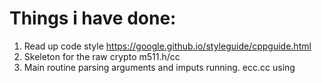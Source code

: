 # Things i have done:
1. Read up code style https://google.github.io/styleguide/cppguide.html
2. Skeleton for the raw crypto m511.h/cc
3. Main routine parsing arguments and imputs running. ecc.cc using
